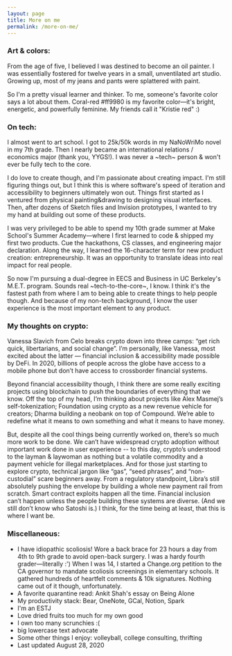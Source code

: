 ```yaml
---
layout: page
title: More on me
permalink: /more-on-me/
---
```


### Art & colors:

From the age of five, I believed I was destined to become an oil painter. I was essentially fostered for twelve years in a small, unventilated art studio. Growing up, most of my jeans and pants were splattered with paint.

So I'm a pretty visual learner and thinker. To me, someone's favorite color says a lot about them. Coral-red #ff9980 is my favorite color—it's bright, energetic, and powerfully feminine. My friends call it "Kristie red" :)

### On tech:

I almost went to art school. I got to 25k/50k words in my NaNoWriMo novel in my 7th grade. Then I nearly became an international relations / economics major (thank you, YYGS!). I was never a ~tech~ person & won't ever be fully tech to the core.

I do love to create though, and I'm passionate about creating impact. I'm still figuring things out, but I think this is where software's speed of iteration and accessibility to beginners ultimately won out. Things first started as I ventured from physical painting&drawing to designing visual interfaces. Then, after dozens of Sketch files and Invision prototypes, I wanted to try my hand at building out some of these products.

I was very privileged to be able to spend my 10th grade summer at Make School's Summer Academy—where I first learned to code & shipped my first two products. Cue the hackathons, CS classes, and engineering major declaration. Along the way, I learned the 16-character term for new product creation: entrepreneurship. It was an opportunity to translate ideas into real impact for real people.

So now I'm pursuing a dual-degree in EECS and Business in UC Berkeley's M.E.T. program. Sounds real ~tech-to-the-core~, I know. I think it's the fastest path from where I am to being able to create things to help people though. And because of my non-tech background, I know the user experience is the most important element to any product.

### My thoughts on crypto:

Vanessa Slavich from Celo breaks crypto down into three camps: “get rich quick, libertarians, and social change”. I’m personally, like Vanessa, most excited about the latter — financial inclusion & accessibility made possible by DeFi. In 2020, billions of people across the globe have access to a mobile phone but don’t have access to crossborder financial systems.

Beyond financial accessibility though, I think there are some really exciting projects using blockchain to push the boundaries of everything that we know. Off the top of my head, I’m thinking about projects like Alex Masmej’s self-tokenization; Foundation using crypto as a new revenue vehicle for creators; Dharma building a neobank on top of Compound. We’re able to redefine what it means to own something and what it means to have money.

But, despite all the cool things being currently worked on, there’s so much more work to be done. We can’t have widespread crypto adoption without important work done in user experience -- to this day, crypto’s understood to the layman & laywoman as nothing but a volatile commodity and a payment vehicle for illegal marketplaces. And for those just starting to explore crypto, technical jargon like “gas”, “seed phrases”, and “non-custodial” scare beginners away. From a regulatory standpoint, Libra’s still absolutely pushing the envelope by building a whole new payment rail from scratch. Smart contract exploits happen all the time. Financial inclusion can’t happen unless the people building these systems are diverse. (And we still don’t know who Satoshi is.) I think, for the time being at least, that this is where I want be.
### Miscellaneous:

* I have idiopathic scoliosis! Wore a back brace for 23 hours a day from 4th to 9th grade to avoid open-back surgery. I was a hardy fourth grader—literally :') When I was 14, I started a Change.org petition to the CA governor to mandate scoliosis screenings in elementary schools. It gathered hundreds of heartfelt comments & 10k signatures. Nothing came out of it though, unfortunately.
* A favorite quarantine read: Ankit Shah's essay on Being Alone
* My productivity stack: Bear, OneNote, GCal, Notion, Spark
* I'm an ESTJ
* Love dried fruits too much for my own good
* I own too many scrunchies :(
* big lowercase text advocate
* Some other things I enjoy: volleyball, college consulting, thrifting
* Last updated August 28, 2020
